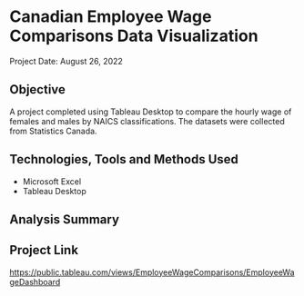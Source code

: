 # Canadian Employee Wage Comparisons Data Visualization
Project Date: August 26, 2022

## Objective
A project completed using Tableau Desktop to compare the hourly wage of females and males by NAICS classifications.
The datasets were collected from Statistics Canada.

## Technologies, Tools and Methods Used
- Microsoft Excel
- Tableau Desktop

## Analysis Summary

## Project Link
https://public.tableau.com/views/EmployeeWageComparisons/EmployeeWageDashboard
